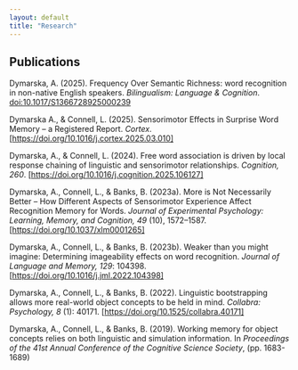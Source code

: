 ```yaml
---
layout: default
title: "Research"
---
```

## Publications

Dymarska, A. (2025). Frequency Over Semantic Richness: word recognition in non-native English speakers. *Bilingualism: Language & Cognition*. [doi:10.1017/S1366728925000239](https://doi.org/10.1017/S1366728925000239)

Dymarska A., & Connell, L. (2025). Sensorimotor Effects in Surprise Word Memory – a Registered Report. *Cortex*. [https://doi.org/10.1016/j.cortex.2025.03.010]

Dymarska, A., & Connell, L. (2024). Free word association is driven by local response chaining of linguistic and sensorimotor relationships. *Cognition, 260*. [https://doi.org/10.1016/j.cognition.2025.106127]

Dymarska, A., Connell, L., & Banks, B. (2023a). More is Not Necessarily Better – How Different Aspects of Sensorimotor Experience Affect Recognition Memory for Words. *Journal of Experimental Psychology: Learning, Memory, and Cognition, 49* (10), 1572–1587. [https://doi.org/10.1037/xlm0001265]

Dymarska, A., Connell, L., & Banks, B. (2023b). Weaker than you might imagine: Determining imageability effects on word recognition. *Journal of Language and Memory, 129*: 104398. [https://doi.org/10.1016/j.jml.2022.104398]

Dymarska, A., Connell, L., & Banks, B. (2022). Linguistic bootstrapping allows more real-world object concepts to be held in mind. *Collabra: Psychology, 8* (1): 40171. [https://doi.org/10.1525/collabra.40171]

Dymarska, A., Connell, L., & Banks, B. (2019). Working memory for object concepts relies on both linguistic and simulation information. In *Proceedings of the 41st Annual Conference of the Cognitive Science Society*, (pp. 1683-1689)

